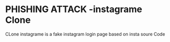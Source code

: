 # PHISHING ATTACK -instagrame Clone
CLone instagrame is a fake instagram login page based on insta soure Code
